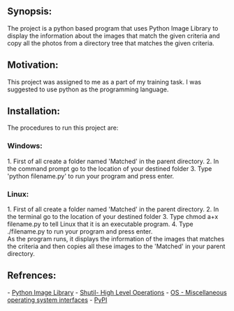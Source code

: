 <H2>Synopsis:</H2>
The project is a python based program that uses Python Image Library to display the information about the images that match the given criteria and copy all the photos from a directory tree that matches the given criteria.

<H2>Motivation:</H2>
This project was assigned to me as a part of my training task. I was suggested to use python as the programming language.

<H2>Installation:</H2>
The procedures to run this project are:<br>
<H3>Windows:</H3>
1. First of all create a folder named 'Matched' in the parent directory.
2. In the command prompt go to the location of your destined folder
3. Type 'python filename.py' to run your program and press enter.

<H3>Linux:</H3>
1. First of all create a folder named 'Matched' in the parent directory.
2. In the terminal go to the location of your destined folder
3. Type chmod a+x filename.py to tell Linux that it is an executable program.
4. Type ./filename.py to run your program and press enter.
<BR>As the program runs, it displays the information of the images that matches the criteria and then copies all these images to the 'Matched' in your parent directory.

    
<H2>Refrences:</H2>
- <a href = "http://effbot.org/imagingbook/pil-index.htm"> Python Image Library</a>
- <a href = "https://docs.python.org/2/library/shutil.html">Shutil- High Level Operations</a>
- <a href = "https://docs.python.org/2/library/os.html">OS - Miscellaneous operating system interfaces</a>
- <a href = "http://marthall.github.io/blog/how-to-package-a-python-app/"> PyPI</a>

